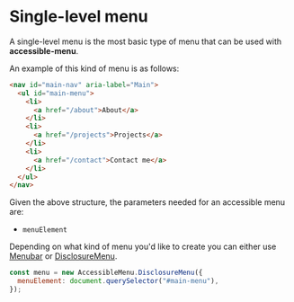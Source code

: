 # Single-level menu

A single-level menu is the most basic type of menu that can be used with **accessible-menu**.

An example of this kind of menu is as follows:

```html
<nav id="main-nav" aria-label="Main">
  <ul id="main-menu">
    <li>
      <a href="/about">About</a>
    </li>
    <li>
      <a href="/projects">Projects</a>
    </li>
    <li>
      <a href="/contact">Contact me</a>
    </li>
  </ul>
</nav>
```

Given the above structure, the parameters needed for an accessible menu are:

- `menuElement`

Depending on what kind of menu you'd like to create you can either use [Menubar](../classes/Menubar.md) or [DisclosureMenu](../classes/DisclosureMenu.md).

```js
const menu = new AccessibleMenu.DisclosureMenu({
  menuElement: document.querySelector("#main-menu"),
});
```
